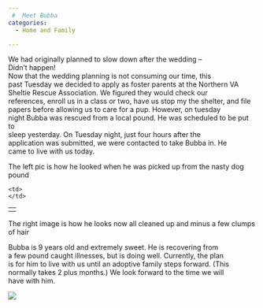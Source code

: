```yaml
---
 #  Meet Bubba
categories:
  - Home and Family

---
```

We had originally planned to slow down after the wedding &#8211;  
Didn&#8217;t happen!  
Now that the wedding planning is not consuming our time, this  
past Tuesday we decided to apply as foster parents at the Northern VA  
Sheltie Rescue Association. We figured they would check our  
references, enroll us in a class or two, have us stop my the shelter, and file  
papers before allowing us to care for a pup. However, on tuesday  
night Bubba was rescued from a local pound. He was scheduled to be put to  
sleep yesterday. On Tuesday night, just four hours after the  
application was submitted, we were contacted to take Bubba in. He  
came to live with us today.

The left pic is how he looked when he was picked up from the nasty dog pound 

<table>
  <tr>
    <td>
    </td>
    
    <td>
    </td>
  </tr>
</table>

The right image is how he looks now all cleaned up and minus a few clumps of hair

Bubba is 9 years old and extremely sweet. He is recovering from  
a few pound caught illnesses, but is doing well. Currently, the plan  
is for him to live with us until an adoptive family steps forward. (This  
normally takes 2 plus months.) We look forward to the time we will  
have with him.

![][1]

 [1]: http://lh4.ggpht.com/br8kwall/SFUd-N6Gj0I/AAAAAAAAEg4/fMCPwpBk7Uw/IMG_2662.JPG?imgmax=512